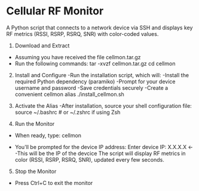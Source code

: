 # Cellular RF Monitor
A Python script that connects to a network device via SSH and displays key RF metrics (RSSI, RSRP, RSRQ, SNR) with color-coded values.

1. Download and Extract
- Assuming you have received the file cellmon.tar.gz
- Run the following commands:
        tar -xvzf cellmon.tar.gz
        cd cellmon

2. Install and Configure
-Run the installation script, which will:
-Install the required Python dependency (paramiko)
-Prompt for your device username and password
-Save credentials securely
-Create a convenient cellmon alias
        ./install_cellmon.sh

3. Activate the Alias
-After installation, source your shell configuration file:
        source ~/.bashrc   # or ~/.zshrc if using Zsh

4. Run the Monitor
- When ready, type:
        cellmon

- You'll be prompted for the device IP address:
        Enter device IP: X.X.X.X <--This will be the IP of the devcice
        The script will display RF metrics in color (RSSI, RSRP, RSRQ, SNR), updated every few seconds.

5. Stop the Monitor
- Press Ctrl+C to exit the monitor
